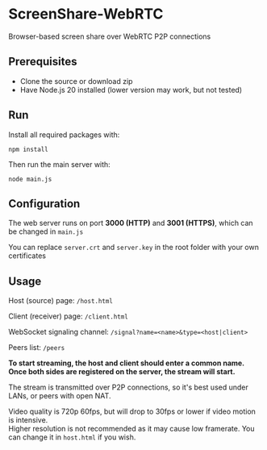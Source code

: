 # ScreenShare-WebRTC
Browser-based screen share over WebRTC P2P connections

## Prerequisites
- Clone the source or download zip
- Have Node.js 20 installed (lower version may work, but not tested)

## Run
Install all required packages with:

```npm install```

Then run the main server with:

```node main.js```

## Configuration
The web server runs on port **3000 (HTTP)** and **3001 (HTTPS)**, which can be changed in ```main.js```

You can replace ```server.crt``` and ```server.key``` in the root folder with your own certificates

## Usage
Host (source) page: ```/host.html```

Client (receiver) page: ```/client.html```

WebSocket signaling channel: ```/signal?name=<name>&type=<host|client>```

Peers list: ```/peers```

**To start streaming, the host and client should enter a common name.\
Once both sides are registered on the server, the stream will start.**

The stream is transmitted over P2P connections, so it's best used under LANs, or peers with open NAT.

Video quality is 720p 60fps, but will drop to 30fps or lower if video motion is intensive.\
Higher resolution is not recommended as it may cause low framerate. You can change it in ```host.html``` if you wish.
